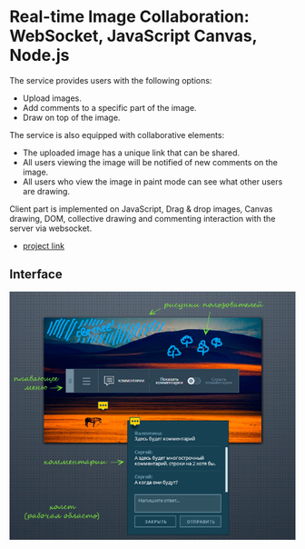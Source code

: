 Real-time Image Collaboration: WebSocket, JavaScript Canvas, Node.js
===

The service provides users with the following options:
+ Upload images.
+ Add comments to a specific part of the image.
+ Draw on top of the image.

The service is also equipped with collaborative elements:
+ The uploaded image has a unique link that can be shared.
+ All users viewing the image will be notified of new comments on the image.
+ All users who view the image in paint mode can see what other users are drawing.

Client part is implemented on JavaScript, Drag & drop images, Canvas drawing, DOM, collective drawing and commenting interaction with the server via websocket.

+ [project link](https://natalia-realtime-image-collab.herokuapp.com)

## Interface

![Components](public/images/components.jpg)







































